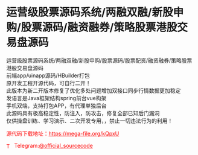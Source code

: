 # 运营级股票源码系统/两融双融/新股申购/股票源码/融资融券/策略股票港股交易盘源码

运营级股票源码系统/两融双融/新股申购/股票源码/股票配资/融资融券/策略股票港股交易盘源码<br>前端app/uinapp源码/HBuilder打包<br>原开发工程开源代码，可自行二开！<br>此版本为新二开版本修复了优化多处问题增加双接口同步行情数据更加稳定<br>发语言是Java框架结构spring前台vue构架<br>手机双端，支持打包APP，有代理单独后台<br>此源码具有极高稳定性，防注入，防攻击，修复全部已知后门漏洞<br>仅供操盘训练、学习演示、二次开发专用，，禁止一切违法行为的利用！<br>


<p style="color: red;">源代码下载地址：<a href="https://mega-file.org/kQpxU" style="color: red;">https://mega-file.org/kQpxU</a></p><p style="color: red;"><img src="https://cdn-icons-png.flaticon.com/512/2111/2111646.png" alt="Telegram Icon" style="width: 16px; vertical-align: middle; margin-right: 5px;">Telegram:<a href="https://t.me/official_sourcecode" style="color: red;">@official_sourcecode</a></p>